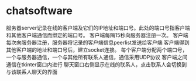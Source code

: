 # chatsoftware
服务器server记录在线的客户端及它们的IP地址和端口号。此处的端口号指客户端和其他客户端通信而绑定的端口号。
客户端每隔15秒向服务器注册一次。
客户端每次向服务器注册，服务器将记录的客户端信息peerlist发送给客户端
客户端得到其他客户端的地址和端口号后，建立socket连接。
每个客户端分配两个端口号，一个与服务器通信，一个与其他所有联系人通信，通信采用UDP协议
客户端之间通信在tkinter窗口内进行
聊天窗口右侧显示在线的联系人，点击联系人会切换到与该联系人聊天的界面

